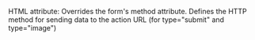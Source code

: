 HTML attribute: Overrides the form's method attribute. Defines the HTTP method for sending data to the action URL (for type="submit" and type="image")

